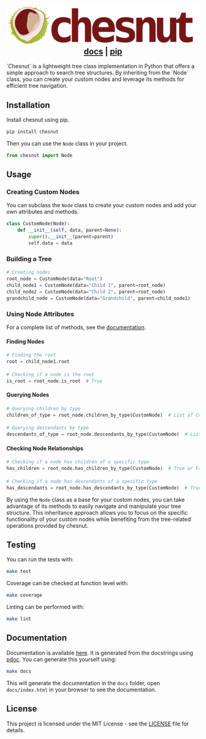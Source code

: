 <h2 align="center">
  <img src="https://raw.githubusercontent.com/m4ttm/chesnut/main/chesnut.svg", alt="Chesnut Logo" max-width="30vw">
  <a href="https://m4ttm.github.io/chesnut">docs</a> |
  <a href="https://pypi.org/project/chesnut">pip</a>
</h1>
<span class="pdoc-start">
`Chesnut` is a lightweight tree class implementation in Python that offers a simple approach to search tree structures. By inheriting from the `Node` class, you can create your custom nodes and leverage its methods for efficient tree navigation.


## Installation

Install chesnut using pip. 
```bash
pip install chesnut
```

Then you can use the `Node` class in your project.

```python
from chesnut import Node
```


## Usage

### Creating Custom Nodes
You can subclass the `Node` class to create your custom nodes and add your own attributes and methods.

```python
class CustomNode(Node):
    def __init__(self, data, parent=None):
        super().__init__(parent=parent)
        self.data = data
```

### Building a Tree

```python
# Creating nodes
root_node = CustomNode(data="Root")
child_node1 = CustomNode(data="Child 1", parent=root_node)
child_node2 = CustomNode(data="Child 2", parent=root_node)
grandchild_node = CustomNode(data="Grandchild", parent=child_node1)
```

### Using Node Attributes
For a complete list of methods, see the [documentation](https://m4ttm.github.io/chesnut/chesnut/node.html).

#### Finding Nodes

```python
# Finding the root
root = child_node1.root

# Checking if a node is the root
is_root = root_node.is_root  # True
```

#### Querying Nodes

```python
# Querying children by type
children_of_type = root_node.children_by_type(CustomNode)  # List of CustomNode instances

# Querying descendants by type
descendants_of_type = root_node.descendants_by_type(CustomNode)  # List of CustomNode instances
```

#### Checking Node Relationships

```python
# Checking if a node has children of a specific type
has_children = root_node.has_children_by_type(CustomNode)  # True or False

# Checking if a node has descendants of a specific type
has_descendants = root_node.has_descendants_by_type(CustomNode)  # True or False
```


By using the `Node` class as a base for your custom nodes, you can take advantage of its methods to easily navigate and manipulate your tree structure. This inheritance approach allows you to focus on the specific functionality of your custom nodes while benefiting from the tree-related operations provided by chesnut.


## Testing
You can run the tests with:
```bash
make test
```

Coverage can be checked at function level with:
```bash
make coverage
```

Linting can be performed with:
```bash
make lint
```


## Documentation
Documentation is available [here](https://m4ttm.github.io/chesnut). It is generated from the docstrings using [pdoc](https://pdoc.dev). You can generate this yourself using:
```bash
make docs
```
This will generate the documentation in the `docs` folder, open `docs/index.html` in your browser to see the documentation.


## License
This project is licensed under the MIT License - see the [LICENSE](https://github.com/m4ttm/chesnut/blob/main/LICENSE) file for details.

